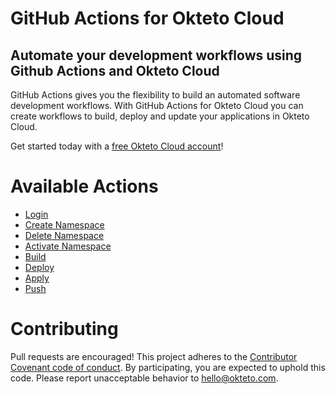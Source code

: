 # GitHub Actions for Okteto Cloud

## Automate your development workflows using Github Actions and Okteto Cloud
GitHub Actions gives you the flexibility to build an automated software development workflows. With GitHub Actions for Okteto Cloud you can create workflows to build, deploy and update your applications in Okteto Cloud.

Get started today with a [free Okteto Cloud account](https://cloud.okteto.com)!

# Available Actions

- [Login](login)
- [Create Namespace](create-namespace)
- [Delete Namespace](delete-namespace)
- [Activate Namespace](namespace)
- [Build](build)
- [Deploy](deploy)
- [Apply](apply)
- [Push](push)

# Contributing

Pull requests are encouraged! This project adheres to the [Contributor Covenant code of conduct](code-of-conduct.md). By participating, you are expected to uphold this code. Please report unacceptable behavior to hello@okteto.com.
